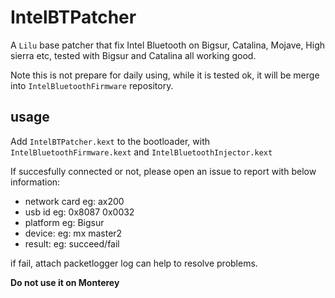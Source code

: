 # IntelBTPatcher

A `Lilu` base patcher that fix Intel Bluetooth on Bigsur, Catalina, Mojave, High sierra etc, tested with Bigsur and Catalina all working good.

Note this is not prepare for daily using, while it is tested ok, it will be merge into `IntelBluetoothFirmware` repository.

## usage
Add `IntelBTPatcher.kext` to the bootloader, with `IntelBluetoothFirmware.kext` and `IntelBluetoothInjector.kext`

If succesfully connected or not, please open an issue to report with below information:

- network card eg: ax200
- usb id eg: 0x8087 0x0032
- platform eg: Bigsur
- device: eg: mx master2
- result: eg: succeed/fail

if fail, attach packetlogger log can help to resolve problems.
  
**Do not use it on Monterey**

